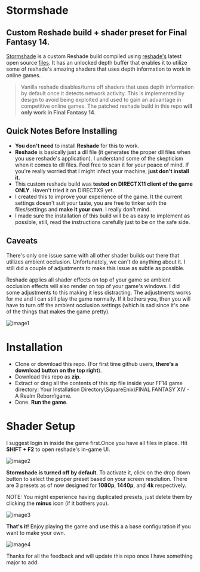 # Stormshade
## Custom Reshade build + shader preset for Final Fantasy 14.

[Stormshade](https://ffstormshade.wixsite.com/stormshade) is a custom Reshade build compiled using [reshade's](https://github.com/crosire/reshade) latest open source [files](https://github.com/crosire/reshade). It has an unlocked depth buffer that enables it to utilize some of reshade's amazing shaders that uses depth information to work in online games.

> Vanilla reshade disables/turns off shaders that uses depth information by default once it detects network activity. This is implemented by design to avoid being exploited and used to gain an advantage in competitive online games. The patched reshade build in this repo **will only work in Final Fantasy 14**.

## Quick Notes Before Installing
* **You don't need** to install **Reshade** for this to work.
* **Reshade** is basically just a dll file (it generates the proper dll files when you use reshade's application). I understand some of the skepticism when it comes to dll files. Feel free to scan it for your peace of mind. If you're really worried that I might infect your machine, **just don't install it**.
* This custom reshade build was **tested on DIRECTX11 client of the game ONLY**. Haven't tried it on DIRECTX9 yet.
* I created this to improve your experience of the game. It the current settings doesn't suit your taste, you are free to tinker with the files/settings and **make it your own**. I really don't mind.
* I made sure the installation of this build will be as easy to implement as possible, still, read the instructions carefully just to be on the safe side.

## Caveats
There's only one issue same with all other shader builds out there that utilizes ambient occlusion. Unfortunately, we can't do anything about it. I still did a couple of adjustments to make this issue as subtle as possible.

Reshade applies all shader effects on top of your game so ambient occlusion effects will also render on top of your game's windows. I did some adjustments to this making it less distracting. The adjustments works for me and I can still play the game normally. If it bothers you, then you will have to turn off the ambient occlusion settings (which is sad since it's one of the things that makes the game pretty).

![image1](http://i.imgur.com/x3Co8BN.jpg)

# Installation
* Clone or download this repo. (For first time github users, **there's a download button on the top right**).
* Download this repo as **zip**.
* Extract or drag all the contents of this zip file inside your FF14 game directory: Your Installation Directory\SquareEnix\FINAL FANTASY XIV - A Realm Reborn\game\.
* Done. **Run  the game**.

# Shader Setup
I suggest login in inside the game first.Once you have all files in place. Hit **SHIFT + F2** to open reshade's in-game UI.

![image2](http://i.imgur.com/vyFFjLn.jpg)

**Stormshade is turned off by default**. To activate it, click on the drop down button to select the proper preset based on your screen resolution. There are 3 presets as of now designed for **1080p**, **1440p**, and **4k** respectively.

NOTE: You might experience having duplicated presets, just delete them by clicking the **minus** icon (if it bothers you).

![image3](http://i.imgur.com/JxExYX9.jpg)

**That's it!** Enjoy playing the game and use this a a base configuration if you want to make your own.

![image4](http://i.imgur.com/k0M2Jbj.jpg)

Thanks for all the feedback and will update this repo once I have something major to add.

